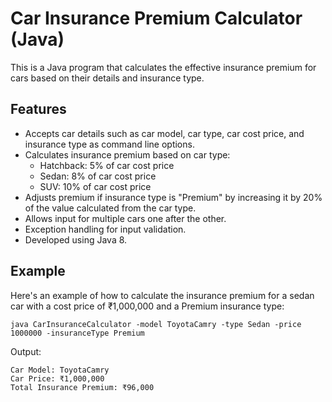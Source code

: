 # Car Insurance Premium Calculator (Java)

This is a Java program that calculates the effective insurance premium for cars based on their details and insurance type.

## Features

- Accepts car details such as car model, car type, car cost price, and insurance type as command line options.
- Calculates insurance premium based on car type:
  - Hatchback: 5% of car cost price
  - Sedan: 8% of car cost price
  - SUV: 10% of car cost price
- Adjusts premium if insurance type is "Premium" by increasing it by 20% of the value calculated from the car type.
- Allows input for multiple cars one after the other.
- Exception handling for input validation.
- Developed using Java 8.


## Example

Here's an example of how to calculate the insurance premium for a sedan car with a cost price of ₹1,000,000 and a Premium insurance type:

```Input
java CarInsuranceCalculator -model ToyotaCamry -type Sedan -price 1000000 -insuranceType Premium
```

Output:
```
Car Model: ToyotaCamry
Car Price: ₹1,000,000
Total Insurance Premium: ₹96,000
```
